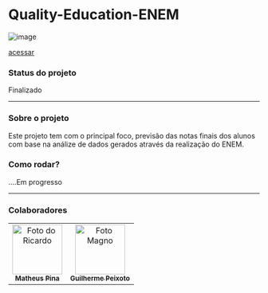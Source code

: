 # Quality-Education-ENEM


![image](https://user-images.githubusercontent.com/48967037/163868379-ef9076b3-1ee6-4a78-be4b-bff95183078f.png)

<a href="https://www.kaggle.com/competitions/qualityeducation/overview">  acessar </a>

<h3> Status do projeto </h3>
Finalizado

<hr>
<h3> Sobre o projeto </h3>

Este projeto tem com o principal foco, previsão das notas finais dos alunos com base na análize de dados gerados através da realização do ENEM.


<h3> Como rodar? </h3>
....Em progresso
<hr>


<h3> Colaboradores  </h3>
<table>
  
  <tr>
    <td align="center">
      <a href="#">
        <img src="https://media-exp1.licdn.com/dms/image/C5603AQF4PqlnmpNL-Q/profile-displayphoto-shrink_800_800/0/1644373572662?e=1655942400&v=beta&t=lBGs8HalIq9Vhxulfi7sX8-CiObCnCh2cQPwV9ApJ3I" width="100px;" alt="Foto do Ricardo"/><br>
        <sub>
          <b>Matheus Pina</b>
        </sub>
      </a>
    </td>
    <td align="center">
      <a href="#">
        <img src="https://avatars.githubusercontent.com/u/48967037?v=4" width="100px;" alt="Foto Magno"/><br>
        <sub>
          <b>Guilherme Peixoto</b>
        </sub>
      </a>
    </td>
    
   </tr>
  <tr>
    
</table>

